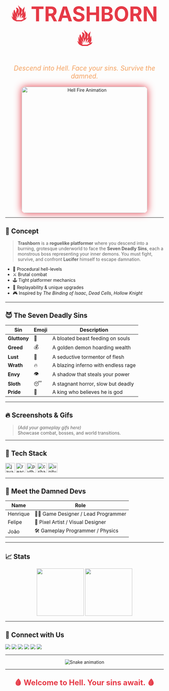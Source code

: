 <h1 align="center" style="color:#e63946; font-size:4rem;">
🔥 TRASHBORN 🔥
</h1>

<p align="center" style="color:#f4a261; font-size:1.3rem; font-style: italic;">
Descend into Hell. Face your sins. Survive the damned.
</p>

<div align="center">
  <img src="https://media.tenor.co/images/076c865ae75b347a443ae0e7596ca3e3/tenor.gif" alt="Hell Fire Animation" width="400" style="border-radius: 12px; box-shadow: 0 0 25px #e63946;" />
</div>

---

## 🧠 **Concept**

> **Trashborn** is a **roguelike platformer** where you descend into a burning, grotesque underworld to face the **Seven Deadly Sins**, each a monstrous boss representing your inner demons. You must fight, survive, and confront **Lucifer** himself to escape damnation.

- 🌋 Procedural hell-levels
- ⚔️ Brutal combat
- 🕹️ Tight platformer mechanics
- 🧩 Replayability & unique upgrades
- 🎮 Inspired by *The Binding of Isaac*, *Dead Cells*, *Hollow Knight*

---

## 😈 **The Seven Deadly Sins**

<div align="center">

| Sin | Emoji | Description |
|-----|-------|-------------|
| **Gluttony** | 🍖 | A bloated beast feeding on souls |
| **Greed** | 💰 | A golden demon hoarding wealth |
| **Lust** | 💋 | A seductive tormentor of flesh |
| **Wrath** | 🔥 | A blazing inferno with endless rage |
| **Envy** | 👁️ | A shadow that steals your power |
| **Sloth** | 😴 | A stagnant horror, slow but deadly |
| **Pride** | 👑 | A king who believes he is god |

</div>

---

## 🔥 **Screenshots & Gifs**

> *(Add your gameplay gifs here)*  
> Showcase combat, bosses, and world transitions.

---

## 🧪 **Tech Stack**

<div align="left">
  <img src="https://cdn.jsdelivr.net/gh/devicons/devicon/icons/javascript/javascript-original.svg" height="30" alt="javascript" />
  <img src="https://cdn.jsdelivr.net/gh/devicons/devicon/icons/react/react-original.svg" height="30" alt="react" />
  <img src="https://cdn.jsdelivr.net/gh/devicons/devicon/icons/python/python-original.svg" height="30" alt="python" />
  <img src="https://cdn.jsdelivr.net/gh/devicons/devicon/icons/csharp/csharp-original.svg" height="30" alt="csharp" />
  <img src="https://cdn.jsdelivr.net/gh/devicons/devicon/icons/unity/unity-original.svg" height="30" alt="unity" />
</div>

---

## 🧙 **Meet the Damned Devs**

| Name     | Role                             |
|----------|----------------------------------|
| Henrique | 👨‍💻 Game Designer / Lead Programmer |
| Felipe   | 🎨 Pixel Artist / Visual Designer  |
| João     | 🛠 Gameplay Programmer / Physics   |

---

## 📈 **Stats**

<div align="center">
  <img src="https://github-readme-stats.vercel.app/api?username=maurodesouza&theme=dracula&show_icons=true&count_private=true&hide_border=false" height="150" />
  <img src="https://github-readme-stats.vercel.app/api/top-langs?username=maurodesouza&layout=compact&langs_count=5&theme=dracula&hide_border=false" height="150" />
</div>

---

## 📮 **Connect with Us**

<div align="left">
  <img src="https://img.shields.io/static/v1?message=Youtube&logo=youtube&color=FF0000&style=for-the-badge" />
  <img src="https://img.shields.io/static/v1?message=Instagram&logo=instagram&color=E4405F&style=for-the-badge" />
  <img src="https://img.shields.io/static/v1?message=Twitch&logo=twitch&color=9146FF&style=for-the-badge" />
  <img src="https://img.shields.io/static/v1?message=Discord&logo=discord&color=7289DA&style=for-the-badge" />
  <img src="https://img.shields.io/static/v1?message=Gmail&logo=gmail&color=D14836&style=for-the-badge" />
  <img src="https://img.shields.io/static/v1?message=LinkedIn&logo=linkedin&color=0077B5&style=for-the-badge" />
</div>

---

<div align="center">
  <img src="https://raw.githubusercontent.com/maurodesouza/maurodesouza/output/snake.svg" alt="Snake animation" />
</div>

---

<p align="center" style="color:#e63946; font-weight: bold; font-size: 1.5rem;">
🩸 Welcome to Hell. Your sins await. 🩸
</p>

